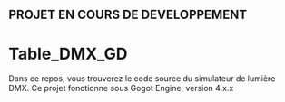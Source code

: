 ## PROJET EN COURS DE DEVELOPPEMENT

# Table_DMX_GD

Dans ce repos, vous trouverez le code source du simulateur de lumière DMX.
Ce projet fonctionne sous Gogot Engine, version 4.x.x
